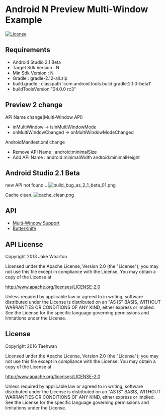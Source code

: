 # Android N Preview Multi-Window Example
[![License](https://img.shields.io/hexpm/l/plug.svg)]()

## Requirements
- Android Studio 2.1 Beta
- Target Sdk Version : N
- Min Sdk Version : N
- Gradle : gradle-2.12-all.zip
- build.gradle : classpath 'com.android.tools.build:gradle:2.1.0-beta1'
- buildToolsVersion "24.0.0 rc3"


## Preview 2 change
API Name change(Multi-Window API)
- inMultiWindow -> isInMultiWindowMode
- onMultiWindowChanged -> onMultiWindowModeChanged

AndroidManifest.xml change
- Remove API Name : android:minimalSize
- Add API Name : android:minimalWidth
                 android:minimalHeight

## Android Studio 2.1 Beta
new API not found...
![build_bug_as_2_1_beta_01.png](https://raw.githubusercontent.com/taehwandev/BlogExample/master/Android/2016-04-05-N-Preview-MultiWindow/images/build_bug_as_2_1_beta_01.png)

Cache clean.
![cache_clean.png](https://raw.githubusercontent.com/taehwandev/BlogExample/master/Android/2016-04-05-N-Preview-MultiWindow/images/cache_clean.png)


## API

- [Multi-Window Support](http://developer.android.com/preview/features/multi-window.html)
- [ButterKnife](http://jakewharton.github.io/butterknife/)


## API License

Copyright 2013 Jake Wharton

Licensed under the Apache License, Version 2.0 (the "License");
you may not use this file except in compliance with the License.
You may obtain a copy of the License at

   http://www.apache.org/licenses/LICENSE-2.0

Unless required by applicable law or agreed to in writing, software
distributed under the License is distributed on an "AS IS" BASIS,
WITHOUT WARRANTIES OR CONDITIONS OF ANY KIND, either express or implied.
See the License for the specific language governing permissions and
limitations under the License.


## License

Copyright 2016 Taehwan

Licensed under the Apache License, Version 2.0 (the "License");
you may not use this file except in compliance with the License.
You may obtain a copy of the License at

   http://www.apache.org/licenses/LICENSE-2.0

Unless required by applicable law or agreed to in writing, software
distributed under the License is distributed on an "AS IS" BASIS,
WITHOUT WARRANTIES OR CONDITIONS OF ANY KIND, either express or implied.
See the License for the specific language governing permissions and
limitations under the License.
